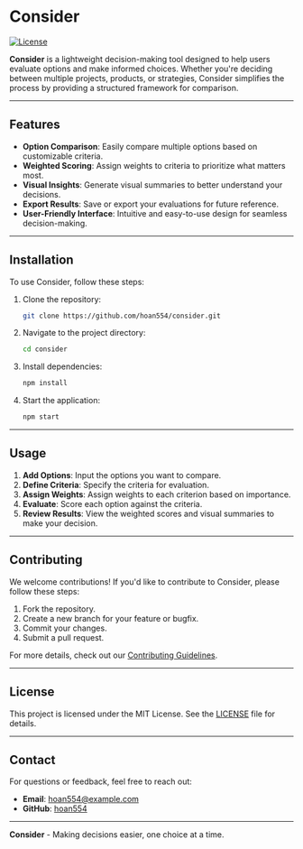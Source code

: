 # Consider

[![License](https://img.shields.io/badge/license-MIT-blue.svg)](LICENSE)

**Consider** is a lightweight decision-making tool designed to help users evaluate options and make informed choices. Whether you're deciding between multiple projects, products, or strategies, Consider simplifies the process by providing a structured framework for comparison.

---

## Features

- **Option Comparison**: Easily compare multiple options based on customizable criteria.
- **Weighted Scoring**: Assign weights to criteria to prioritize what matters most.
- **Visual Insights**: Generate visual summaries to better understand your decisions.
- **Export Results**: Save or export your evaluations for future reference.
- **User-Friendly Interface**: Intuitive and easy-to-use design for seamless decision-making.

---

## Installation

To use Consider, follow these steps:

1. Clone the repository:
   ```bash
   git clone https://github.com/hoan554/consider.git
   ```
2. Navigate to the project directory:
   ```bash
   cd consider
   ```
3. Install dependencies:
   ```bash
   npm install
   ```
4. Start the application:
   ```bash
   npm start
   ```

---

## Usage

1. **Add Options**: Input the options you want to compare.
2. **Define Criteria**: Specify the criteria for evaluation.
3. **Assign Weights**: Assign weights to each criterion based on importance.
4. **Evaluate**: Score each option against the criteria.
5. **Review Results**: View the weighted scores and visual summaries to make your decision.

---

## Contributing

We welcome contributions! If you'd like to contribute to Consider, please follow these steps:

1. Fork the repository.
2. Create a new branch for your feature or bugfix.
3. Commit your changes.
4. Submit a pull request.

For more details, check out our [Contributing Guidelines](CONTRIBUTING.md).

---

## License

This project is licensed under the MIT License. See the [LICENSE](LICENSE) file for details.

---

## Contact

For questions or feedback, feel free to reach out:

- **Email**: hoan554@example.com
- **GitHub**: [hoan554](https://github.com/hoan554)

---

**Consider** - Making decisions easier, one choice at a time.